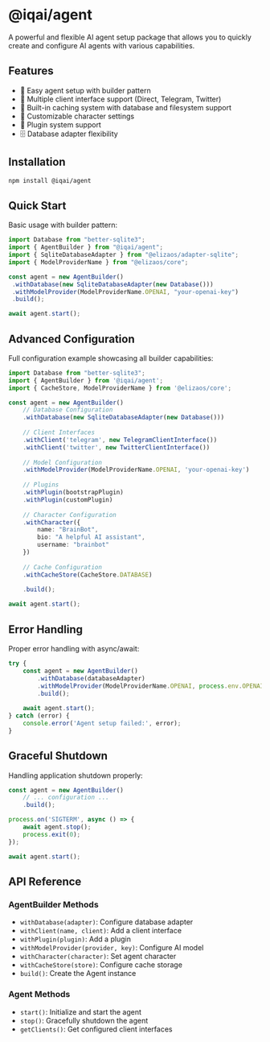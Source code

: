 # @iqai/agent

A powerful and flexible AI agent setup package that allows you to quickly create and configure AI agents with various capabilities.

## Features

- 🤖 Easy agent setup with builder pattern
- 🔌 Multiple client interface support (Direct, Telegram, Twitter)
- 💾 Built-in caching system with database and filesystem support
- 🔧 Customizable character settings
- 🧩 Plugin system support
- 🗄️ Database adapter flexibility

## Installation

```bash
npm install @iqai/agent
```

## Quick Start

Basic usage with builder pattern:

```typescript
import Database from "better-sqlite3";
import { AgentBuilder } from "@iqai/agent";
import { SqliteDatabaseAdapter } from "@elizaos/adapter-sqlite";
import { ModelProviderName } from "@elizaos/core";

const agent = new AgentBuilder()
 .withDatabase(new SqliteDatabaseAdapter(new Database()))
 .withModelProvider(ModelProviderName.OPENAI, "your-openai-key")
 .build();

await agent.start();
```

## Advanced Configuration

Full configuration example showcasing all builder capabilities:

```typescript
import Database from "better-sqlite3";
import { AgentBuilder } from '@iqai/agent';
import { CacheStore, ModelProviderName } from '@elizaos/core';

const agent = new AgentBuilder()
    // Database Configuration
    .withDatabase(new SqliteDatabaseAdapter(new Database()))
    
    // Client Interfaces
    .withClient('telegram', new TelegramClientInterface())
    .withClient('twitter', new TwitterClientInterface())
    
    // Model Configuration
    .withModelProvider(ModelProviderName.OPENAI, 'your-openai-key')
    
    // Plugins
    .withPlugin(bootstrapPlugin)
    .withPlugin(customPlugin)
    
    // Character Configuration
    .withCharacter({
        name: "BrainBot",
        bio: "A helpful AI assistant",
        username: "brainbot"
    })
    
    // Cache Configuration
    .withCacheStore(CacheStore.DATABASE)
    
    .build();

await agent.start();
```

## Error Handling

Proper error handling with async/await:

```typescript
try {
    const agent = new AgentBuilder()
        .withDatabase(databaseAdapter)
        .withModelProvider(ModelProviderName.OPENAI, process.env.OPENAI_API_KEY!)
        .build();
        
    await agent.start();
} catch (error) {
    console.error('Agent setup failed:', error);
}
```

## Graceful Shutdown

Handling application shutdown properly:

```typescript
const agent = new AgentBuilder()
    // ... configuration ...
    .build();

process.on('SIGTERM', async () => {
    await agent.stop();
    process.exit(0);
});

await agent.start();
```

## API Reference

### AgentBuilder Methods

- `withDatabase(adapter)`: Configure database adapter
- `withClient(name, client)`: Add a client interface
- `withPlugin(plugin)`: Add a plugin
- `withModelProvider(provider, key)`: Configure AI model
- `withCharacter(character)`: Set agent character
- `withCacheStore(store)`: Configure cache storage
- `build()`: Create the Agent instance

### Agent Methods

- `start()`: Initialize and start the agent
- `stop()`: Gracefully shutdown the agent
- `getClients()`: Get configured client interfaces
